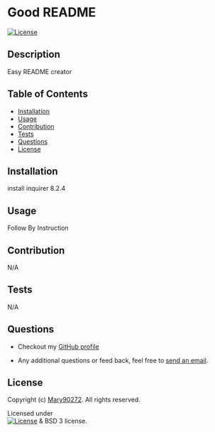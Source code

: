 # Good README
 
  [![License](https://img.shields.io/badge/License-BSD_3--Clause-blue.svg)](https://opensource.org/licenses/BSD-3-Clause)
  ## Description
  Easy README creator
  ## Table of Contents
  * [Installation](#installation)
  * [Usage](#usage)
  * [Contribution](#contribution)
  * [Tests](#tests)
  * [Questions](#questions)
  * [License](#license)
  ## Installation
  install inquirer 8.2.4
  ## Usage
  Follow By Instruction
  ## Contribution
  N/A
  ## Tests
  N/A
  ## Questions
  * Checkout my [GitHub profile](https://github.com/Mary90272)
  
  * Any additional questions or feed back, feel free to [send an email](mailto:example@gmail.com). 
  ## License
  Copyright (c) [Mary90272](https://github.com/Mary90272). All rights reserved.
  
  Licensed under  
       [![License](https://img.shields.io/badge/License-BSD_3--Clause-blue.svg)](https://opensource.org/licenses/BSD-3-Clause) & BSD 3
         license.
  
